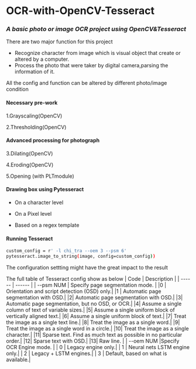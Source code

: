# OCR-with-OpenCV-Tesseract

### _A basic photo or image OCR project using OpenCV&Tesseract_ 

There are two major function for this project
* Recognize character from image which is visual object that create or altered by a computer.
* Process the photo that were taker by digital camera,parsing the information of it. 

All the config and function can be altered by different photo/image condition


#### Necessary pre-work

1.Grayscaling(OpenCV)

2.Thresholding(OpenCV)

#### Advanced processing for photograph

3.Dilating(OpenCV)

4.Eroding(OpenCV)

5.Opening (with PLTmodule)


####  Drawing box using Pytesseract
* On a character level

* On a Pixel level

* Based on a regex template



#### Running Tesseract 
```sh
custom_config = r' -l chi_tra --oem 3 --psm 6'
pytesseract.image_to_string(image, config=custom_config))
```
The configuration settting might have the great impact to the result

The full table of Tesseract config show as below
| Code | Description |
| ------ | ------ |
| --psm NUM  | Specify page segmentation mode. |
|0 | Orientation and script detection (OSD) only.|
|1 | Automatic page segmentation with OSD.|
|2| Automatic page segmentation with OSD.|
|3| Automatic page segmentation, but no OSD, or OCR.|
|4| Assume a single column of text of variable sizes.|
|5| Assume a single uniform block of vertically aligned text.|
|6| Assume a single uniform block of text.|
|7| Treat the image as a single text line.|
|8| Treat the image as a single word.|
|9| Treat the image as a single word in a circle.|
|10| Treat the image as a single character.|
|11| Sparse text. Find as much text as possible in no particular order.|
|12| Sparse text with OSD.|
|13| Raw line. |
| --oem NUM  |Specify OCR Engine mode. |
| 0 | Legacy engine only.|
| 1 | Neural nets LSTM engine only.|
| 2 | Legacy + LSTM engines.|
| 3 | Default, based on what is available.|





